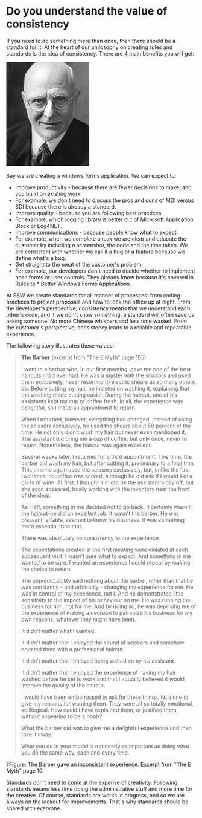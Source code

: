 
# Do you understand the value of consistency

If you need to do something more than once, then there should be a standard for it. At the heart of our philosophy on creating rules and standards is the idea of consistency. There are 4 main benefits you will get:



![Caption for he Image](../.gitbook/assets/consitency.png)

Say we are creating a windows forms application. We can expect to:

* Improve productivity - because there are fewer decisions to make, and you build on existing work. 
* For example, we don't need to discuss the pros and cons of MDI versus SDI because there is already a standard.
* Improve quality - because you are following best practices.
* For example, which logging library is better out of Microsoft Application Block or Log4NET.
* Improve communications - because people know what to expect. 
* For example, when we complete a task we are clear and educate the customer by including a screenshot, the code and the time taken. We are consistent with whether we call it a bug or a feature because we define what's a bug.
* Get straight to the meat of the customer's problem.
* For example, our developers don't need to decide whether to implement base forms or user controls. They already know because it's covered in Rules to \* Better Windows Forms Applications.

At SSW we create standards for all manner of processes: from coding practices to project proposals and how to lock the office up at night. From the developer's perspective, consistency means that we understand each other's code, and if we don't know something, a standard will often save us asking someone. No more Chinese whispers and less time wasted. From the customer's perspective, consistency leads to a reliable and repeatable experience.

The following story illustrates these values:

> **The Barber** \(excerpt from "The E Myth" page 105\)
>
> I went to a barber who, in our first meeting, gave me one of the best haircuts I had ever had. He was a master with the scissors and used them exclusively, never resorting to electric shears as so many others do. Before cutting my hair, he insisted on washing it, explaining that the washing made cutting easier. During the haircut, one of his assistants kept my cup of coffee fresh. In all, the experience was delightful, so I made an appointment to return.
>
> When I returned, however, everything had changed. Instead of using the scissors exclusively, he used the shears about 50 percent of the time. He not only didn't wash my hair but never even mentioned it. The assistant did bring me a cup of coffee, but only once, never to return. Nonetheless, the haircut was again excellent.
>
> Several weeks later, I returned for a third appointment. This time, the barber did wash my hair, but after cutting it, preliminary to a final trim. This time he again used the scissors exclusively, but, unlike the first two times, no coffee was served, although he did ask if I would like a glass of wine. At first, I thought it might be the assistant's day off, but she soon appeared, busily working with the inventory near the front of the shop.
>
> As I left, something in me decided not to go back. It certainly wasn't the haircut-he did an excellent job. It wasn't the barber. He was pleasant, affable, seemed to know his business. It was something more essential than that.
>
> There was absolutely no consistency to the experience.
>
> The expectations created at the first meeting were violated at each subsequent visit. I wasn't sure what to expect. And something in me wanted to be sure. I wanted an experience I could repeat by making the choice to return.
>
> The unpredictability said nothing about the barber, other than that he was constantly - and arbitrarily - changing my experience for me. He was in control of my experience, not I. And he demonstrated little sensitivity to the impact of his behaviour on me. He was running the business for him, not for me. And by doing so, he was depriving me of the experience of making a decision to patronize his business for my own reasons, whatever they might have been.
>
> It didn't matter what I wanted.
>
> It didn't matter that I enjoyed the sound of scissors and somehow equated them with a professional haircut.
>
> It didn't matter that I enjoyed being waited on by his assistant.
>
> It didn't matter that I enjoyed the experience of having my hair washed before he set to work and that I actually believed it would improve the quality of the haircut.
>
> I would have been embarrassed to ask for these things, let alone to give my reasons for wanting them. They were all so totally emotional, so illogical. How could I have explained them, or justified them, without appearing to be a boob?
>
> What the barber did was to give me a delightful experience and then take it away.
>
> What you do in your model is not nearly as important as doing what you do the same way, each and every time.

?Figure: The Barber gave an inconsistent experience. Excerpt from "The E Myth" page 10

Standards don't need to come at the expense of creativity. Following standards means less time doing the administrative stuff and more time for the creative. Of course, standards are works in progress, and so we are always on the lookout for improvements. That's why standards should be shared with everyone.

